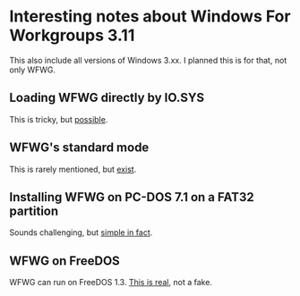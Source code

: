 # Interesting notes about Windows For Workgroups 3.11

This also include all versions of Windows 3.xx. I planned this is for that, not only WFWG.

## Loading WFWG directly by IO.SYS

This is tricky, but [possible](IOLOADWFWG.md).

## WFWG's standard mode

This is rarely mentioned, but [exist](STDMODE.md).

## Installing WFWG on PC-DOS 7.1 on a FAT32 partition

Sounds challenging, but [simple in fact](WFWPCDOS71.md).

## WFWG on FreeDOS

WFWG can run on FreeDOS 1.3. [This is real](FDWFWG.md), not a fake.
